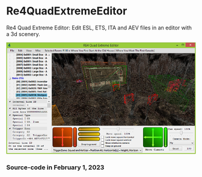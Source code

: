 # Re4QuadExtremeEditor
Re4 Quad Extreme Editor: Edit ESL, ETS, ITA and AEV files in an editor with a 3d scenery.

![](https://raw.githubusercontent.com/JADERLINK/Re4QuadExtremeEditor/main/Image2.png?token=GHSAT0AAAAAAB4WYBLEXOQLJDXRVR6QPBISY5TDD6A)

### **Source-code in February 1, 2023**
